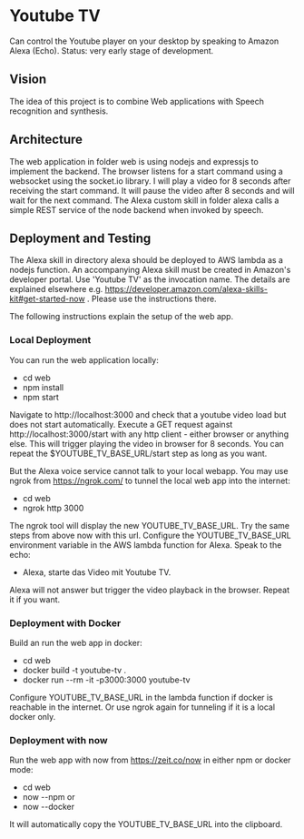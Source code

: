 # Youtube TV

Can control the Youtube player on your desktop by speaking to Amazon Alexa (Echo).
Status: very early stage of development.

## Vision

The idea of this project is to combine Web applications with Speech recognition and synthesis.

## Architecture

The web application in folder web is using nodejs and expressjs to implement the backend.
The browser listens for a start command using a websocket using the socket.io library.
I will play a video for 8 seconds after receiving the start command.
It will pause the video after 8 seconds and will wait for the next command.
The Alexa custom skill in folder alexa calls a simple REST service of the node backend when invoked by speech.

## Deployment and Testing

The Alexa skill in directory alexa should be deployed to AWS lambda as a nodejs function.
An accompanying Alexa skill must be created in Amazon's developer portal.
Use 'Youtube TV' as the invocation name.
The details are explained elsewhere e.g. https://developer.amazon.com/alexa-skills-kit#get-started-now .
Please use the instructions there.

The following instructions explain the setup of the web app.

### Local Deployment

You can run the web application locally:

- cd web
- npm install
- npm start

Navigate to http://localhost:3000 and check that a youtube video load but does not start automatically.
Execute a GET request against http://localhost:3000/start with any http client - either browser or anything else.
This will trigger playing the video in browser for 8 seconds.
You can repeat the $YOUTUBE_TV_BASE_URL/start step as long as you want.

But the Alexa voice service cannot talk to your local webapp.
You may use ngrok from https://ngrok.com/ to tunnel the local web app into the internet:

- cd web
- ngrok http 3000

The ngrok tool will display the new YOUTUBE_TV_BASE_URL. Try the same steps from above now with this url.
Configure the YOUTUBE_TV_BASE_URL environment variable in the AWS lambda function for Alexa.
Speak to the echo:

- Alexa, starte das Video mit Youtube TV.

Alexa will not answer but trigger the video playback in the browser.
Repeat it if you want.

### Deployment with Docker

Build an run the web app in docker:

- cd web
- docker build -t youtube-tv .
- docker run --rm -it -p3000:3000 youtube-tv

Configure YOUTUBE_TV_BASE_URL in the lambda function if docker is reachable in the internet.
Or use ngrok again for tunneling if it is a local docker only.

### Deployment with now

Run the web app with now from https://zeit.co/now in either npm or docker mode:

- cd web
- now --npm or
- now --docker

It will automatically copy the YOUTUBE_TV_BASE_URL into the clipboard.
